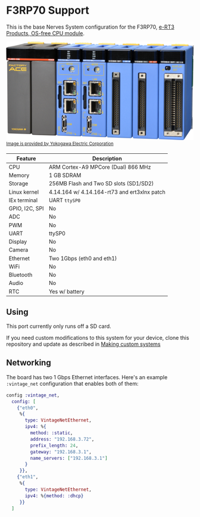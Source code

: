 # F3RP70 Support

This is the base Nerves System configuration for the F3RP70,
[e-RT3 Products, OS-free CPU module](https://www.yokogawa.com/solutions/products-platforms/control-system/ert3-embedded-controller/ert3-products/ert3-products-cpu/).

![F3RP70 image](assets/images/F3RP70.png)
<br><sup>[Image is provided by Yokogawa Electric Corporation](https://www.yokogawa.com/)</sup>

| Feature              | Description                                                 |
| -------------------- | ----------------------------------------------------------- |
| CPU                  | ARM Cortex-A9 MPCore (Dual) 866 MHz                         |
| Memory               | 1 GB SDRAM                                                  |
| Storage              | 256MB Flash and Two SD slots (SD1/SD2)                      |
| Linux kernel         | 4.14.164 w/ 4.14.164-rt73 and ert3xlnx patch                |
| IEx terminal         | UART `ttySP0`                                               |
| GPIO, I2C, SPI       | No                                                          |
| ADC                  | No                                                          |
| PWM                  | No                                                          |
| UART                 | ttySP0                                                      |
| Display              | No                                                          |
| Camera               | No                                                          |
| Ethernet             | Two 1Gbps (eth0 and eth1)                                   |
| WiFi                 | No                                                          |
| Bluetooth            | No                                                          |
| Audio                | No                                                          |
| RTC                  | Yes w/ battery                                              |


## Using

This port currently only runs off a SD card.

If you need custom modifications to this system for your device, clone this
repository and update as described in [Making custom systems](https://hexdocs.pm/nerves/systems.html#customizing-your-own-nerves-system)


## Networking

The board has two 1 Gbps Ethernet interfaces. Here's an example `:vintage_net`
configuration that enables both of them:

```elixir
config :vintage_net,
  config: [
    {"eth0",
     %{
       type: VintageNetEthernet,
       ipv4: %{
         method: :static,
         address: "192.168.3.72",
         prefix_length: 24,
         gateway: "192.168.3.1",
         name_servers: ["192.168.3.1"]
       }
     }},
    {"eth1",
     %{
       type: VintageNetEthernet,
       ipv4: %{method: :dhcp}
     }}
  ]
```

